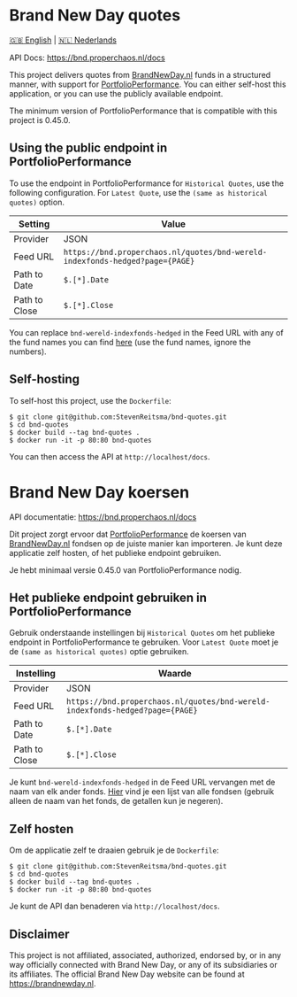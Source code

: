 # Brand New Day quotes

[🇬🇧 English](#brand-new-day-quotes) | [🇳🇱 Nederlands](#brand-new-day-koersen)

API Docs: https://bnd.properchaos.nl/docs

This project delivers quotes from [BrandNewDay.nl](https://brandnewday.nl) funds in a structured manner, with support for [PortfolioPerformance](https://www.portfolio-performance.info/en/).
You can either self-host this application, or you can use the publicly available endpoint.

The minimum version of PortfolioPerformance that is compatible with this project is 0.45.0.

## Using the public endpoint in PortfolioPerformance
To use the endpoint in PortfolioPerformance for `Historical Quotes`, use the following configuration.
For `Latest Quote`, use the `(same as historical quotes)` option.

| Setting | Value |
|-|-|
| Provider  | JSON  |
| Feed URL  | `https://bnd.properchaos.nl/quotes/bnd-wereld-indexfonds-hedged?page={PAGE}`  |
| Path to Date | `$.[*].Date` |
| Path to Close | `$.[*].Close` |

You can replace `bnd-wereld-indexfonds-hedged` in the Feed URL with any of the fund names you can find [here](https://bnd.properchaos.nl/funds) (use the fund names, ignore the numbers).

## Self-hosting
To self-host this project, use the `Dockerfile`:

```
$ git clone git@github.com:StevenReitsma/bnd-quotes.git
$ cd bnd-quotes
$ docker build --tag bnd-quotes .
$ docker run -it -p 80:80 bnd-quotes
```

You can then access the API at `http://localhost/docs`.




# Brand New Day koersen
API documentatie: https://bnd.properchaos.nl/docs

Dit project zorgt ervoor dat [PortfolioPerformance](https://www.portfolio-performance.info/en/) de koersen van [BrandNewDay.nl](https://brandnewday.nl) fondsen op de juiste manier kan importeren.
Je kunt deze applicatie zelf hosten, of het publieke endpoint gebruiken.

Je hebt minimaal versie 0.45.0 van PortfolioPerformance nodig.

## Het publieke endpoint gebruiken in PortfolioPerformance
Gebruik onderstaande instellingen bij `Historical Quotes` om het publieke endpoint in PortfolioPerformance te gebruiken.
Voor `Latest Quote` moet je de `(same as historical quotes)` optie gebruiken.

| Instelling | Waarde |
|-|-|
| Provider  | JSON  |
| Feed URL  | `https://bnd.properchaos.nl/quotes/bnd-wereld-indexfonds-hedged?page={PAGE}`  |
| Path to Date | `$.[*].Date` |
| Path to Close | `$.[*].Close` |

Je kunt `bnd-wereld-indexfonds-hedged` in de Feed URL vervangen met de naam van elk ander fonds. [Hier](https://bnd.properchaos.nl/funds) vind je een lijst van alle fondsen (gebruik alleen de naam van het fonds, de getallen kun je negeren).

## Zelf hosten
Om de applicatie zelf te draaien gebruik je de `Dockerfile`:

```
$ git clone git@github.com:StevenReitsma/bnd-quotes.git
$ cd bnd-quotes
$ docker build --tag bnd-quotes .
$ docker run -it -p 80:80 bnd-quotes
```

Je kunt de API dan benaderen via `http://localhost/docs`.

## Disclaimer

This project is not affiliated, associated, authorized, endorsed by, or in any way officially connected with Brand New Day, or any of its subsidiaries or its affiliates. The official Brand New Day website can be found at https://brandnewday.nl.

